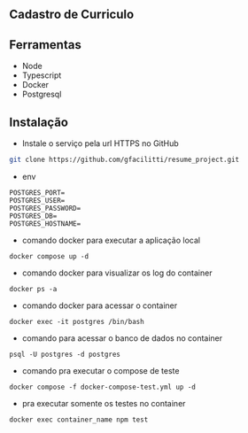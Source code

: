 ## Cadastro de Curriculo


## Ferramentas

- Node
- Typescript
- Docker 
- Postgresql

## Instalação

- Instale o serviço pela url HTTPS no GitHub

```bash
git clone https://github.com/gfacilitti/resume_project.git
```
- env
```
POSTGRES_PORT=
POSTGRES_USER=
POSTGRES_PASSWORD=
POSTGRES_DB=
POSTGRES_HOSTNAME=
```

- comando docker para executar a aplicação local

```
docker compose up -d
```

- comando docker para visualizar os log do container

```
docker ps -a
```
- comando docker para acessar o container

```
docker exec -it postgres /bin/bash
```

- comando para acessar o banco de dados no container

```
psql -U postgres -d postgres
```
- comando pra executar o compose de teste

```
docker compose -f docker-compose-test.yml up -d
```

- pra executar somente os testes no container

```
docker exec container_name npm test
```
